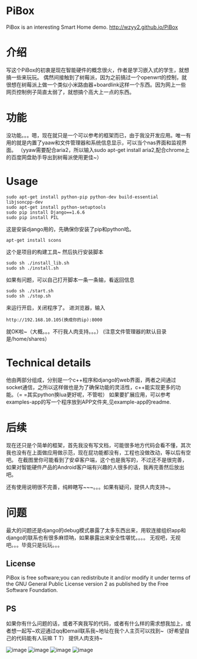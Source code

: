 # PiBox #
PiBox is an interesting Smart Home demo.
http://wzyy2.github.io/PiBox

# 介绍 #
写这个PiBox的初衷是现在智能硬件的概念很火，作者是学习嵌入式的学生，就想搞一些来玩玩。
偶然间接触到了树莓派，因为之前搞过一个openwrt的控制，就很想在树莓派上做一个类似小米路由器+boardlink这样一个东西。因为网上一些网页控制例子简直太弱了，就想搞个高大上一点的东西。

# 功能 #
没功能。。。嗯，现在就只是一个可以参考的框架而已，由于我没开发应用。唯一有用的就是内置了yaaw和文件管理器和系统信息显示，可以当个nas界面和监视界面。
（yyaw需要配合aria2，所以输入sudo apt-get install aria2,配合chrome上的百度网盘助手导出到树莓派使用更佳~）
# Usage #
    sudo apt-get install python-pip python-dev build-essential  libjsoncpp-dev
    sudo apt-get install python-setuptools
    sudo pip install Django==1.6.6
    sudo pip install PIL 
这是安装django用的，先确保你安装了pip和python哈。

    apt-get install scons
这个是项目的构建工具~
然后执行安装脚本

    sudo sh ./install_lib.sh
    sudo sh ./install.sh
如果有问题，可以自己打开脚本一条一条输，看返回信息

    sudo sh ./start.sh 
    sudo sh ./stop.sh
来运行开启，关闭程序了。
进浏览器，输入

    http://192.168.10.105(换成你的ip):8000
就OK啦~（大概。。。不行我人肉支持。。。）
(注意文件管理器的默认目录是/home/shares）



# Technical details #
他由两部分组成，分别是一个c++程序和django的web界面，两者之间通过socket通信，之所以这样做也是为了确保功能的灵活性，c++能实现更多的功能。（= =其实python换lua更好呢，不管啦）
如果要扩展应用，可以参考examples-app的写一个程序放到APP文件夹,见example-app的readme.
# 后续 #
现在还只是个简单的框架，首先我没有写文档，可能很多地方代码会看不懂，其次我也没有在上面做应用做示范，现在屁功能都没有，工程也没做改动，等以后有空吧。
在截图里你可能看到了安卓客户端，这个也是我写的，不过还不是很完善，如果对智能硬件产品的Android客户端有兴趣的人很多的话，我再完善然后放出吧。

还有使用说明很不完善，纯粹瞎写~~~。。。如果有疑问，提供人肉支持~。

# 问题 #
最大的问题还是django的debug模式暴露了太多东西出来，用软连接组织app和django的联系也有很多麻烦呐，如果暴露出来安全性堪忧。。。。
无视吧，无视吧。。。毕竟只是玩玩。。。

## License ##
PiBox is free software;you can redistribute it and/or modify it under terms of the GNU General Public License version 2 as published by the Free Software Foundation.
## PS ##
如果你有什么问题的话，或者不爽我写的代码，或者有什么样的需求想我加上，或者想一起写~欢迎通过qq和email联系我~地址在我个人主页可以找到~（好希望自己的代码能有人玩嘛 T T）
提供人肉支持~



![image](http://www.iotwrt.com/jpg/pibox1.jpg)
![image](http://www.iotwrt.com/jpg/pibox2.jpg)
![image](http://www.iotwrt.com/jpg/pibox3.jpg)
![image](http://www.iotwrt.com/jpg/pibox4.png)
